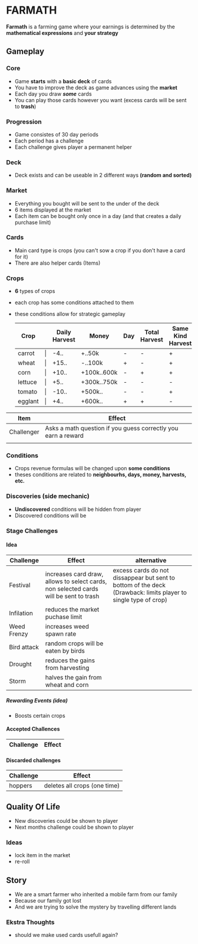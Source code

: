 # FARMATH

**Farmath** is a farming game where your earnings is determined by the **mathematical expressions** and **your strategy**

## Gameplay

### Core
- Game **starts** with a **basic deck** of cards
- You have to improve the deck as game advances using the **market**
- Each day you draw ***some*** cards
- You can play those cards however you want (excess cards will be sent to **trash**)

### Progression
- Game consistes of 30 day periods
- Each period has a challenge
- Each challenge gives player a permanent helper

### Deck
- Deck exists and can be useable in 2 different ways **(random and sorted)**

### Market
- Everything you bought will be sent to the under of the deck
- 6 items displayed at the market
- Each item can be bought only once in a day (and that creates a daily purchase limit)

### Cards
- Main card type is crops (you can't sow a crop if you don't have a card for it)
- There are also helper cards (Items) 

### Crops
- **6** types of crops
- each crop has some conditions attached to them
- these conditions allow for strategic gameplay

  |Crop|       |Daily Harvest|   Money   |Day|Total Harvest|Same Kind Harvest|Neighbour|
  |----|-------|-------------|-----------|---|-------------|-----------------|---------|
  |carrot   |\||-4..         |+..50k     |-   |-          |+                 |+   |
  |wheat    |\||+15..        |-..100k    |+   |-          |+                 |+   |
  |corn     |\||+10..        |+100k..600k|-   |+          |+                 |+   |
  |lettuce  |\||+5..         |+300k..750k|-   |-          |-                 |-   |
  |tomato   |\||-10..        |+500k..    |-   |-          |+                 |+   |
  |egglant  |\||+4..         |+600k..    |+   |+          |-                 |-   |

|Item|Effect|
|-|-|
|Challenger| Asks a math question if you guess correctly you earn a reward |
|||

### Conditions
- Crops revenue formulas will be changed upon **some conditions**
- theses conditions are related to **neighbourhs, days, money, harvests, etc.**

### Discoveries (side mechanic)
- **Undiscovered** conditions will be hidden from player
- Discovered conditions will be 

### Stage Challenges
  #### Idea
  |Challenge|Effect|alternative|
  |-|-|-|
  |Festival   | increases card draw, allows to select cards, non selected cards will be sent to trash | excess cards do not dissappear but sent to bottom of the deck (Drawback: limits player to single type of crop) |
  |Infilation | reduces the market puchase limit     ||
  |Weed Frenzy| increases weed spawn rate            ||
  |Bird attack| random crops will be eaten by birds  ||
  |Drought    | reduces the gains from harvesting    ||
  |Storm      | halves the gain from wheat and corn  ||

  ##### Rewarding Events (idea)
  - Boosts certain crops
  
  #### Accepted Challences
  |Challenge|Effect|
  |-|-|
  
  #### Discarded challenges
  |Challenge|Effect|
  |-|-|
  |hoppers| deletes all crops (one time) |

## Quality Of Life
- New discoveries could be shown to player
- Next months challenge could be shown to player
### Ideas
- lock item in the market
- re-roll

## Story
- We are a smart farmer who inherited a mobile farm from our family
- Because our family got lost
- And we are trying to solve the mystery by travelling different lands

### Ekstra Thoughts
- should we make used cards usefull again?
